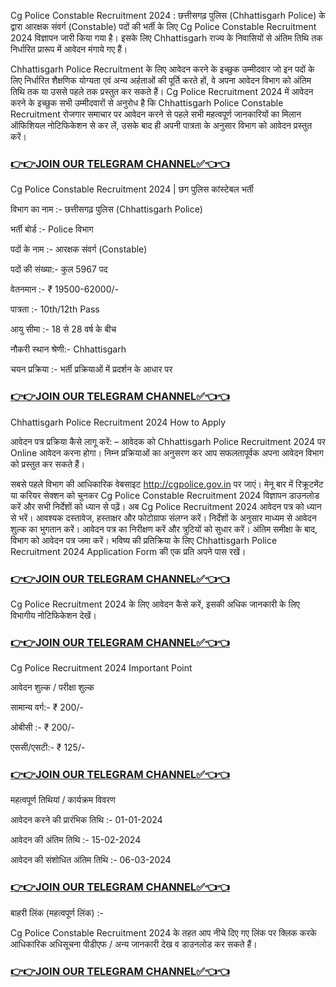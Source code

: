 Cg Police Constable Recruitment 2024 : छत्तीसगढ़ पुलिस (Chhattisgarh Police) के द्वारा आरक्षक संवर्ग (Constable) पदों की भर्ती के लिए Cg Police Constable Recruitment 2024 विज्ञापन जारी किया गया है। इसके लिए Chhattisgarh राज्य के निवासियों से अंतिम तिथि तक निर्धारित प्रारूप में आवेदन मंगाये गए हैं।

Chhattisgarh Police Recruitment के लिए आवेदन करने के इच्छुक उम्मीदवार जो इन पदों के लिए निर्धारित शैक्षणिक योग्‍यता एवं अन्‍य अर्हताओं की पूर्ति करते हों, वे अपना आवेदन विभाग को अंतिम तिथि तक या उससे पहले तक प्रस्‍तुत कर सकते हैं। Cg Police Recruitment 2024 में आवेदन करने के इच्छुक सभी उम्मीदवारों से अनुरोध है कि Chhattisgarh Police Constable Recruitment रोजगार समाचार पर आवेदन करने से पहले सभी महत्वपूर्ण जानकारियों का मिलान ऑफिशियल नोटिफिकेशन से कर लें, उसके बाद ही अपनी पात्रता के अनुसार विभाग को आवेदन प्रस्‍तुत करें।

### <a href="https://telegram.dog/cgrojgarsamachar">👉👉JOIN OUR TELEGRAM CHANNEL✅👈👈</a>

Cg Police Constable Recruitment 2024 | छग पुलिस कांस्टेबल भर्ती

विभाग का नाम :- छत्तीसगढ़ पुलिस (Chhattisgarh Police)

भर्ती बोर्ड :- Police विभाग

पदों के नाम :- आरक्षक संवर्ग (Constable)

पदों की संख्या:- कुल 5967 पद

वेतनमान :- ₹ 19500-62000/-

पात्रता :- 10th/12th Pass

आयु सीमा :- 18 से 28 वर्ष के बीच

नौकरी स्थान श्रेणी:- Chhattisgarh

चयन प्रक्रिया :- भर्ती प्रक्रियाओं में प्रदर्शन के आधार पर

### <a href="https://telegram.dog/cgrojgarsamachar">👉👉JOIN OUR TELEGRAM CHANNEL✅👈👈</a>

Chhattisgarh Police Recruitment 2024 How to Apply

आवेदन पत्र प्रक्रिया कैसे लागू करें: – आवेदक को Chhattisgarh Police Recruitment 2024 पर Online आवेदन करना होगा। निम्‍न प्रक्रियाओं का अनुसरण कर आप सफलतापूर्वक अपना आवेदन विभाग को प्रस्‍तुत कर सकते हैं।

सबसे पहले विभाग की आधिकारिक वेबसाइट http://cgpolice.gov.in पर जाएं।
मेनू बार में रिक्रूटमेंट या करियर सेक्शन को चुनकर Cg Police Constable Recruitment 2024 विज्ञापन डाउनलोड करें और सभी निर्देशों को ध्यान से पढ़ें।
अब Cg Police Recruitment 2024 आवेदन पत्र को ध्यान से भरें।
आवश्यक दस्तावेज, हस्ताक्षर और फोटोग्राफ संलग्न करें।
निर्देशों के अनुसार माध्यम से आवेदन शुल्क का भुगतान करें।
आवेदन पत्र का निरीक्षण करें और त्रुटियों को सुधार करें।
अंतिम समीक्षा के बाद, विभाग को आवेदन पत्र जमा करें।
भविष्य की प्रतिक्रिया के लिए Chhattisgarh Police Recruitment 2024 Application Form की एक प्रति अपने पास रखें।

### <a href="https://telegram.dog/cgrojgarsamachar">👉👉JOIN OUR TELEGRAM CHANNEL✅👈👈</a>

Cg Police Recruitment 2024 के लिए आवेदन कैसे करें, इसकी अधिक जानकारी के लिए विभागीय नोटिफिकेशन देखें।

### <a href="https://telegram.dog/cgrojgarsamachar">👉👉JOIN OUR TELEGRAM CHANNEL✅👈👈</a>

Cg Police Recruitment 2024 Important Point

आवेदन शुल्क / परीक्षा शुल्क

सामान्य वर्ग:- ₹ 200/-

ओबीसी :- ₹ 200/-

एससी/एसटी:- ₹ 125/-

### <a href="https://telegram.dog/cgrojgarsamachar">👉👉JOIN OUR TELEGRAM CHANNEL✅👈👈</a>

महत्वपूर्ण तिथियां / कार्यक्रम विवरण

आवेदन करने की प्रारंभिक तिथि :- 01-01-2024

आवेदन की अंतिम तिथि :- 15-02-2024

आवेदन की संशोधित अंतिम तिथि :- 06-03-2024

### <a href="https://telegram.dog/cgrojgarsamachar">👉👉JOIN OUR TELEGRAM CHANNEL✅👈👈</a>

बाहरी लिंक (महत्वपूर्ण लिंक) :-

Cg Police Constable Recruitment 2024 के तहत आप नीचे दिए गए लिंक पर क्लिक करके आधिकारिक अधिसूचना पीडीएफ / अन्य जानकारी देख व डाउनलोड कर सकते हैं।

### <a href="https://telegram.dog/cgrojgarsamachar">👉👉JOIN OUR TELEGRAM CHANNEL✅👈👈</a>
